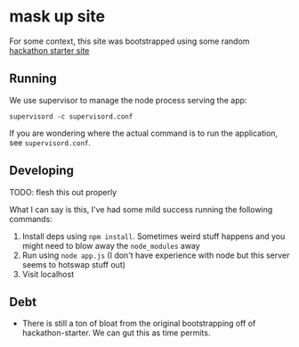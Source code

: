 # mask up site

For some context, this site was bootstrapped using some random [hackathon starter site](https://github.com/sahat/hackathon-starter/)

## Running
We use supervisor to manage the node process serving the app:

```supervisord -c supervisord.conf```

If you are wondering where the actual command is to run the application, see ```supervisord.conf```.

## Developing

TODO: flesh this out properly

What I can say is this, I've had some mild success running the following commands:
1. Install deps using ```npm install```. Sometimes weird stuff happens and you might need to blow away the ```node_modules``` away
2. Run using ```node app.js``` (I don't have experience with node but this server seems to hotswap stuff out)
3. Visit localhost


## Debt
 - There is still a ton of bloat from the original bootstrapping off of hackathon-starter. We can gut this as time permits.
